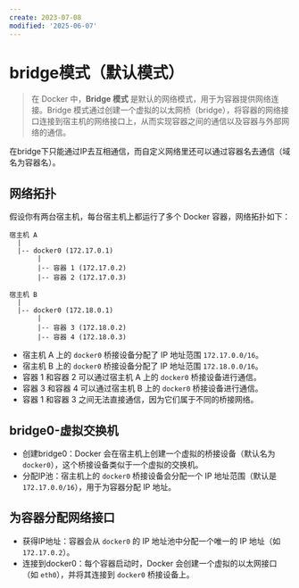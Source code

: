 ```yaml
---
create: 2023-07-08
modified: '2025-06-07'
---
```


# bridge模式（默认模式）

> 在 Docker 中，**Bridge 模式** 是默认的网络模式，用于为容器提供网络连接。Bridge 模式通过创建一个虚拟的以太网桥（bridge），将容器的网络接口连接到宿主机的网络接口上，从而实现容器之间的通信以及容器与外部网络的通信。

在bridge下只能通过IP去互相通信，而自定义网络里还可以通过容器名去通信（域名为容器名）。

## 网络拓扑

假设你有两台宿主机，每台宿主机上都运行了多个 Docker 容器，网络拓扑如下：

```
宿主机 A
  |
  |-- docker0 (172.17.0.1)
       |
       |-- 容器 1 (172.17.0.2)
       |-- 容器 2 (172.17.0.3)

宿主机 B
  |
  |-- docker0 (172.18.0.1)
       |
       |-- 容器 3 (172.18.0.2)
       |-- 容器 4 (172.18.0.3)
```

- 宿主机 A 上的 `docker0` 桥接设备分配了 IP 地址范围 `172.17.0.0/16`。
- 宿主机 B 上的 `docker0` 桥接设备分配了 IP 地址范围 `172.18.0.0/16`。
- 容器 1 和容器 2 可以通过宿主机 A 上的 `docker0` 桥接设备进行通信。
- 容器 3 和容器 4 可以通过宿主机 B 上的 `docker0` 桥接设备进行通信。
- 容器 1 和容器 3 之间无法直接通信，因为它们属于不同的桥接网络。

## bridge0-虚拟交换机

- 创建bridge0：Docker 会在宿主机上创建一个虚拟的桥接设备（默认名为 `docker0`），这个桥接设备类似于一个虚拟的交换机。
- 分配IP池：宿主机上的 `docker0` 桥接设备会分配一个 IP 地址范围（默认是 `172.17.0.0/16`），用于为容器分配 IP 地址。

## 为容器分配网络接口

- 获得IP地址：容器会从 `docker0` 的 IP 地址池中分配一个唯一的 IP 地址（如 `172.17.0.2`）。
- 连接到docker0：每个容器启动时，Docker 会创建一个虚拟的以太网接口（如 `eth0`），并将其连接到 `docker0` 桥接设备上。